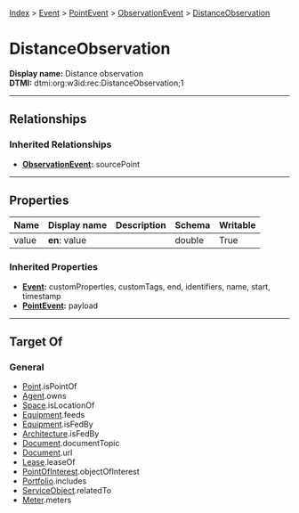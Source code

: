 [Index](../../../index.md) > [Event](../../Event.md) > [PointEvent](../PointEvent.md) > [ObservationEvent](ObservationEvent.md) > [DistanceObservation](#)
# DistanceObservation

**Display name:** Distance observation<br />
**DTMI:** dtmi:org:w3id:rec:DistanceObservation;1

---

## Relationships

### Inherited Relationships
* **[ObservationEvent](ObservationEvent.md):** sourcePoint

---

## Properties

|Name|Display name|Description|Schema|Writable|
|-|-|-|-|-|
|value|**en**: value||double|True|
### Inherited Properties
* **[Event](../../Event.md):** customProperties, customTags, end, identifiers, name, start, timestamp
* **[PointEvent](../PointEvent.md):** payload

---

## Target Of
### General
* [Point](../../../Point/Point.md).isPointOf
* [Agent](../../../Agent/Agent.md).owns
* [Space](../../../Space/Space.md).isLocationOf
* [Equipment](../../../Asset/Equipment/Equipment.md).feeds
* [Equipment](../../../Asset/Equipment/Equipment.md).isFedBy
* [Architecture](../../../Space/Architecture/Architecture.md).isFedBy
* [Document](../../../Information/Document/Document.md).documentTopic
* [Document](../../../Information/Document/Document.md).url
* [Lease](../../Lease.md).leaseOf
* [PointOfInterest](../../../Information/PointOfInterest.md).objectOfInterest
* [Portfolio](../../../Collection/Portfolio.md).includes
* [ServiceObject](../../../Information/ServiceObject/ServiceObject.md).relatedTo
* [Meter](../../../Asset/Equipment/Meter/Meter.md).meters
